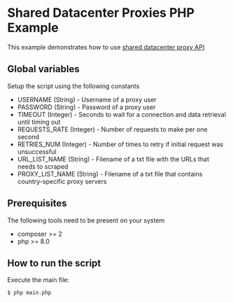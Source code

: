 # Shared Datacenter Proxies PHP Example

This example demonstrates how to use [shared datacenter proxy API](https://developers.oxylabs.io/shared-dc/#quick-start) 

## Global variables

Setup the script using the following constants

* USERNAME (String) - Username of a proxy user
* PASSWORD (String) - Password of a proxy user
* TIMEOUT (Integer) - Seconds to wait for a connection and data retrieval until timing out
* REQUESTS_RATE (Integer) - Number of requests to make per one second
* RETRIES_NUM (Integer) - Number of times to retry if initial request was unsuccessful
* URL_LIST_NAME (String) - Filename of a txt file with the URLs that needs to scraped
* PROXY_LIST_NAME (String) - Filename of a txt file that contains country-specific proxy servers  

## Prerequisites

The following tools need to be present on your system
* composer >= 2
* php >= 8.0

## How to run the script

Execute the main file:
```
$ php main.php
```
